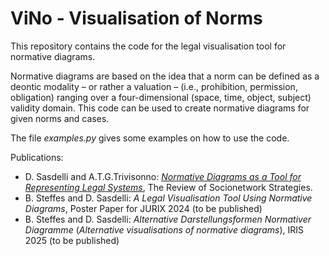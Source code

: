 # ViNo - Visualisation of Norms

This repository contains the code for the legal visualisation tool for normative diagrams.


Normative diagrams are based on the idea that a
norm can be defined as a deontic modality – or rather a valuation – (i.e., prohibition, permission, obligation) ranging over a four-dimensional (space, time, object,
subject) validity domain. This code can be used to create normative diagrams for given norms and cases.

The file *examples.py* gives some examples on how to use the code.

Publications: 
* D. Sasdelli and A.T.G.Trivisonno:   [*Normative Diagrams as a Tool for Representing Legal Systems*](https://link.springer.com/article/10.1007/s12626-023-00144-0), The Review of Socionetwork Strategies.
* B. Steffes and D. Sasdelli: *A Legal Visualisation Tool Using Normative Diagrams*, Poster Paper for JURIX 2024 (to be published)
* B. Steffes and D. Sasdelli: *Alternative Darstellungsformen Normativer Diagramme* (*Alternative visualisations of normative diagrams*), IRIS 2025 (to be published)